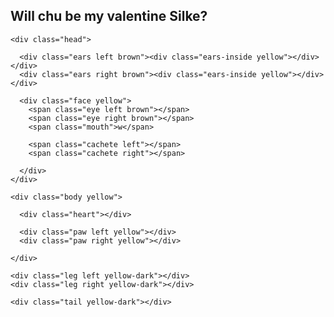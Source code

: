 <link rel="stylesheet" href="Stijl.css">
<div class="wrapper">
  
  <h2>Will chu be my valentine Silke?</h2>
  
  <div class="pikachu">
    
    <div class="head">
   
      <div class="ears left brown"><div class="ears-inside yellow"></div></div>
      <div class="ears right brown"><div class="ears-inside yellow"></div></div>
      
      <div class="face yellow">
        <span class="eye left brown"></span>
        <span class="eye right brown"></span>
        <span class="mouth">w</span>
        
        <span class="cachete left"></span>
        <span class="cachete right"></span>
        
      </div>
    </div>
    
    <div class="body yellow">
      
      <div class="heart"></div>
   
      <div class="paw left yellow"></div>
      <div class="paw right yellow"></div>
      
    </div>
    
    <div class="leg left yellow-dark"></div>
    <div class="leg right yellow-dark"></div>
    
    <div class="tail yellow-dark"></div>
    
  </div>
  
</div>
